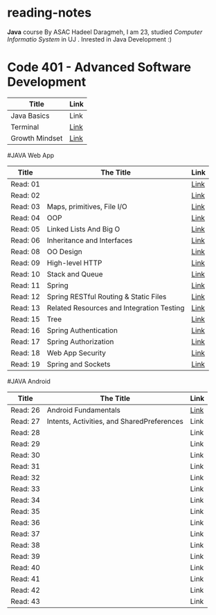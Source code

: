 # reading-notes
**Java** course By ASAC 
Hadeel Daragmeh, I am 23, studied *Computer Informatio System* in UJ .
Inrested in Java Development :) 

# Code 401 - Advanced Software Development

| Title  | Link |
| ------ | -----|
| Java Basics | Link |
| Terminal | [Link](Terminal.md) |
|Growth Mindset|[Link](Growth_Mindset.md)|


#JAVA Web App

| Title    |                                 The Title                                            |  Link                                  |
| ---------|--------------------------------------------------------------------------------------|----------------------------------------|
| Read: 01 |                                                                                      |[Link]()|
| Read: 02 |                                                                                      |[Link]()|
| Read: 03 |                        Maps, primitives, File I/O                                    |[Link](Read03.md)
| Read: 04 |                                    OOP                                               |[Link](Read04.md)|
| Read: 05 |                         Linked Lists And Big O                                       |[Link](Class05/README.md)|  
|Read: 06  |                  Inheritance and Interfaces                                          |[Link](Class06/README.md)|
|Read: 08  |                              OO Design                                               |[Link](Class08/README.md)|
|Read: 09  |                    High-level HTTP                                                   |[Link](Class09/README.md)|
|Read: 10  |                    Stack  and Queue                                                  |[Link](Class10/README.md)|
|Read: 11  |                    Spring                                                            |[Link](Class11/README.md)|
|Read: 12  |              Spring RESTful Routing & Static Files                                   |[Link](Class12/README.md)|
|Read: 13  |              Related Resources and Integration Testing                               |[Link](Class13/README.md)|
|Read: 15  |                             Tree                                                     |[Link](Class15/README.md)|
|Read: 16  |              Spring Authentication                                                   |[Link](Class16/README.md)|
|Read: 17  |              Spring Authorization                                                    |[Link](Class17/README.md)|
|Read: 18  |              Web App Security                                                   |[Link](Class18/README.md)|
|Read: 19  |              Spring and Sockets                                                   |[Link](Class19/README.md)|


#JAVA Android

| Title    |                                 The Title                                            |  Link                                  |
| ---------|--------------------------------------------------------------------------------------|----------------------------------------|
|Read:  26 |Android Fundamentals|[Link](Read26/README.md)|
|Read:  27 | Intents, Activities, and SharedPreferences| Link|
|Read:  28 ||Link|
|Read:  29 ||Link|
|Read:  30 ||Link|
|Read:  31 ||Link|
|Read:  32 ||Link|
|Read:  33 ||Link|
|Read:  34 ||Link|
|Read:  35 ||Link|
|Read:  36 ||Link|
|Read:  37 ||Link|
|Read:  38 ||Link|
|Read:  39 ||Link|
|Read:  40 ||Link|
|Read:  41 ||Link|
|Read:  42 ||Link|
|Read:  43 ||Link|
